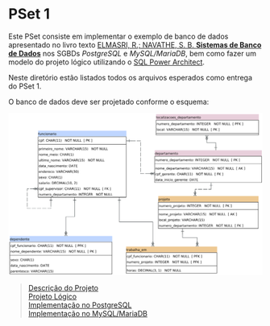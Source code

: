 # PSet 1

Este PSet consiste em implementar o exemplo de banco de dados apresentado no livro texto [ELMASRI, R.; NAVATHE, S. B. **Sistemas de Banco de Dados**](https://www.amazon.com.br/Sistemas-Banco-Dados-Ramez-Elmasri/dp/8543025001/) nos SGBDs *PostgreSQL* e *MySQL/MariaDB*, bem como fazer um modelo do projeto lógico utilizando o [SQL Power Architect](http://www.bestofbi.com/page/architect_download_os).

Neste diretório estão listados todos os arquivos esperados como entrega do PSet 1.

O banco de dados deve ser projetado conforme o esquema:

![Esquema Banco de Dados Elmasri](./Descri%C3%A7%C3%A3o/modelo-elmasri.png)

>[Descrição do Projeto](./Descri%C3%A7%C3%A3o/)<br>
>[Projeto Lógico](./Projeto%20L%C3%B3gico/)<br>
>[Implementação no PostgreSQL](./PostgreSQL/)<br>
>[Implementação no MySQL/MariaDB](./MySQL/)<br>